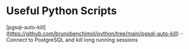 # Useful Python Scripts

[pgsql-auto-kill] (https://github.com/brunobenchimol/python/tree/main/pgsql-auto-kill) - Connect to PostgreSQL and kill long running sessions 
